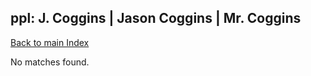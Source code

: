 
## ppl: J. Coggins | Jason Coggins | Mr. Coggins

[Back to main Index](README.md)

No matches found.
